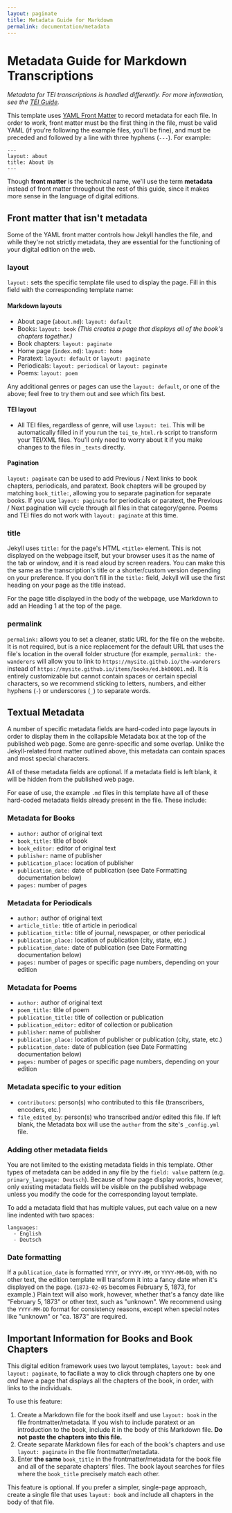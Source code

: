 ```yaml
---
layout: paginate
title: Metadata Guide for Markdowm
permalink: documentation/metadata
---
```


# Metadata Guide for Markdown Transcriptions

*Metadata for TEI transcriptions is handled differently. For more information, see the [TEI Guide](https://recoveryhub.github.io/edition_template/documentation/tei).*

This template uses [YAML Front Matter](https://jekyllrb.com/docs/front-matter/) 
to record metadata for each file. In order to work, front matter must be the 
first thing in the file, must be valid YAML (if you're following the example 
files, you'll be fine), and must be preceded and followed by a line with three hyphens (`---`). For example:

```
---
layout: about
title: About Us
---
```

Though **front matter** is the technical name, we'll use the term **metadata** instead 
of front matter throughout the rest of this guide, since it makes more sense in 
the language of digital editions.

## Front matter that isn't metadata

Some of the YAML front matter controls how Jekyll handles the file, and while they're not strictly metadata, they are essential for the functioning of your digital edition on the web.

### layout

`layout:` sets the specific template file used to display the page. Fill in this field with the corresponding template name:

#### Markdown layouts
- About page (`about.md`): `layout: default`
- Books: `layout: book` *(This creates a page that displays all of the book's chapters together.)* 
- Book chapters: `layout: paginate`
- Home page (`index.md`): `layout: home`
- Paratext: `layout: default` or `layout: paginate`
- Periodicals: `layout: periodical` or `layout: paginate`
- Poems: `layout: poem`

Any additional genres or pages can use the `layout: default`, or one of the above; feel free to try them out and see which fits best.

#### TEI layout
- All TEI files, regardless of genre, will use `layout: tei`. This will be automatically filled in if you run the `tei_to_html.rb` script to transform your TEI/XML files. You'll only need to worry about it if you make changes to the files in `_texts` directly.

#### Pagination
`layout: paginate` can be used to add Previous / Next links to book chapters, periodicals, and paratext. Book chapters will be grouped by matching `book_title:`, allowing you to separate pagination for separate books. If you use `layout: paginate` for periodicals or paratext, the Previous / Next pagination will cycle through all files in that category/genre. Poems and TEI files do not work with `layout: paginate` at this time.

### title

Jekyll uses `title:` for the page's HTML `<title>` element. This is not displayed on the webpage itself, but your browser uses it as the name of the tab or window, and it is read aloud by screen readers. You can make this the same as the transcription's title or a shorter/custom version depending on your preference. If you don't fill in the `title:` field, Jekyll will use the first heading on your page as the title instead.

For the page title displayed in the body of the webpage, use Markdown to add an Heading 1 at the top of the page.

### permalink

`permalink:` allows you to set a cleaner, static URL for the file on the website. It is not required, but is a nice replacement for the default URL that uses the file's location in the overall folder structure (for example, `permalink: the-wanderers` will allow you to link to `https://mysite.github.io/the-wanderers` instead of `https://mysite.github.io/items/books/ed.bk00001.md`). It is entirely customizable but cannot contain spaces or certain special characters, so we recommend sticking to letters, numbers, and either hyphens (`-`) or underscores (`_`) to separate words.

## Textual Metadata

A number of specific metadata fields are hard-coded into page layouts in order to display them in the collapsible Metadata box at the top of the published web page. Some are genre-specific and some overlap. Unlike the Jekyll-related front matter outlined above, this metadata can contain spaces and most special characters. 

All of these metadata fields are optional. If a metadata field is left blank, it will be hidden from the published web page.

For ease of use, the example `.md` files in this template have all of these hard-coded metadata fields already present in the file. These include: 

### Metadata for Books
- `author:` author of original text
- `book_title:` title of book
- `book_editor:` editor of original text
- `publisher:` name of publisher
- `publication_place:` location of publisher 
- `publication_date:` date of publication (see Date Formatting documentation below)
- `pages:` number of pages

### Metadata for Periodicals
- `author:` author of original text
- `article_title:` title of article in periodical
- `publication_title:` title of journal, newspaper, or other periodical
- `publication_place:` location of publication (city, state, etc.)
- `publication_date:` date of publication (see Date Formatting documentation below)
- `pages:` number of pages or specific page numbers, depending on your edition

### Metadata for Poems
- `author:` author of original text
- `poem_title:` title of poem
- `publication_title:` title of collection or publication
- `publication_editor:` editor of collection or publication
- `publisher`: name of publisher
- `publication_place:` location of publisher or publication (city, state, etc.)
- `publication_date:` date of publication (see Date Formatting documentation below)
- `pages:` number of pages or specific page numbers, depending on your edition

### Metadata specific to your edition
- `contributors`: person(s) who contributed to this file (transcribers, encoders, etc.)
- `file_edited_by`: person(s) who transcribed and/or edited this file. If left blank, the Metadata box will use the `author` from the site's `_config.yml` file. 

### Adding other metadata fields

You are not limited to the existing metadata fields in this template. Other types of metadata can be added in any file by  the `field: value` pattern (e.g. `primary_language: Deutsch`). Because of 
how page display works, however, only existing metadata fields will be visible on the published webpage unless you modify the code for the corresponding layout template.

To add a metadata field that has multiple values, put each value on a new line indented with two spaces:

```
languages:
  - English
  - Deutsch
```

### Date formatting
If a `publication_date` is formatted `YYYY`, or `YYYY-MM`, or `YYYY-MM-DD`, with 
no other text, the edition template will transform it into a fancy date when 
it's displayed on the page. (`1873-02-05` becomes February 5, 1873, for example.)
Plain text will also work, however, whether that's a fancy date like "February 5, 
1873" or other text, such as "unknown". We recommend using the `YYYY-MM-DD` format 
for consistency reasons, except when special notes like "unknown" or "ca. 1873" 
are required.

## Important Information for Books and Book Chapters
This digital edition framework uses two layout templates, `layout: book` and `layout: paginate`, to faciliate a way to click through chapters one by one *and* have a page that displays all the chapters of the book, in order, with links to the individuals.

To use this feature:
1. Create a Markdown file for the book itself and use `layout: book` in the file frontmatter/metadata. If you wish to include paratext or an introduction to the book, include it in the body of this Markdown file. **Do not paste the chapters into this file.**
2. Create separate Markdown files for each of the book's chapters and use `layout: paginate` in the file frontmatter/metadata.
3. Enter **the same** `book_title` in the frontmatter/metadata for the book file and all of the separate chapters' files. The book layout searches for files where the `book_title` precisely match each other.

This feature is optional. If you prefer a simpler, single-page approach, create a single file that uses `layout: book` and include all chapters in the body of that file.